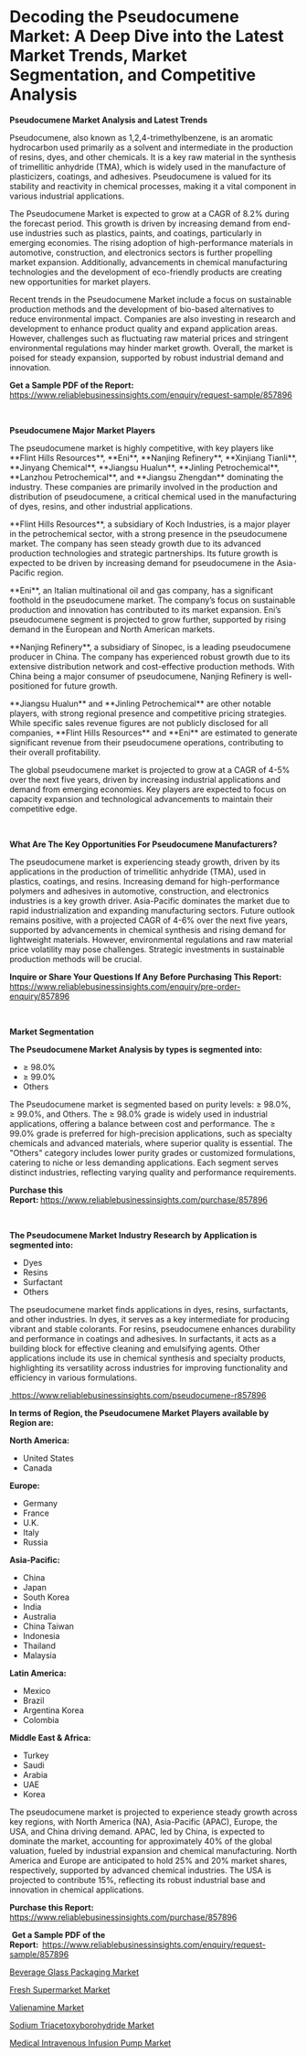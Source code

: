 <p><h1>Decoding the Pseudocumene Market: A Deep Dive into the Latest Market Trends, Market Segmentation, and Competitive Analysis</h1></p><p><strong>Pseudocumene Market Analysis and Latest Trends</strong></p>
<p><p>Pseudocumene, also known as 1,2,4-trimethylbenzene, is an aromatic hydrocarbon used primarily as a solvent and intermediate in the production of resins, dyes, and other chemicals. It is a key raw material in the synthesis of trimellitic anhydride (TMA), which is widely used in the manufacture of plasticizers, coatings, and adhesives. Pseudocumene is valued for its stability and reactivity in chemical processes, making it a vital component in various industrial applications.</p><p>The Pseudocumene Market is expected to grow at a CAGR of 8.2% during the forecast period. This growth is driven by increasing demand from end-use industries such as plastics, paints, and coatings, particularly in emerging economies. The rising adoption of high-performance materials in automotive, construction, and electronics sectors is further propelling market expansion. Additionally, advancements in chemical manufacturing technologies and the development of eco-friendly products are creating new opportunities for market players.</p><p>Recent trends in the Pseudocumene Market include a focus on sustainable production methods and the development of bio-based alternatives to reduce environmental impact. Companies are also investing in research and development to enhance product quality and expand application areas. However, challenges such as fluctuating raw material prices and stringent environmental regulations may hinder market growth. Overall, the market is poised for steady expansion, supported by robust industrial demand and innovation.</p></p>
<p><strong>Get a Sample PDF of the Report:&nbsp;</strong> <a href="https://www.reliablebusinessinsights.com/enquiry/request-sample/857896?utm_campaign=2263&utm_medium=2&utm_source=Github&utm_content=ia&utm_term=26012025&utm_id=pseudocumene">https://www.reliablebusinessinsights.com/enquiry/request-sample/857896</a></p>
<p>&nbsp;</p>
<p><strong>Pseudocumene Major Market Players</strong></p>
<p><p>The pseudocumene market is highly competitive, with key players like **Flint Hills Resources**, **Eni**, **Nanjing Refinery**, **Xinjiang Tianli**, **Jinyang Chemical**, **Jiangsu Hualun**, **Jinling Petrochemical**, **Lanzhou Petrochemical**, and **Jiangsu Zhengdan** dominating the industry. These companies are primarily involved in the production and distribution of pseudocumene, a critical chemical used in the manufacturing of dyes, resins, and other industrial applications.</p><p>**Flint Hills Resources**, a subsidiary of Koch Industries, is a major player in the petrochemical sector, with a strong presence in the pseudocumene market. The company has seen steady growth due to its advanced production technologies and strategic partnerships. Its future growth is expected to be driven by increasing demand for pseudocumene in the Asia-Pacific region.</p><p>**Eni**, an Italian multinational oil and gas company, has a significant foothold in the pseudocumene market. The company’s focus on sustainable production and innovation has contributed to its market expansion. Eni’s pseudocumene segment is projected to grow further, supported by rising demand in the European and North American markets.</p><p>**Nanjing Refinery**, a subsidiary of Sinopec, is a leading pseudocumene producer in China. The company has experienced robust growth due to its extensive distribution network and cost-effective production methods. With China being a major consumer of pseudocumene, Nanjing Refinery is well-positioned for future growth.</p><p>**Jiangsu Hualun** and **Jinling Petrochemical** are other notable players, with strong regional presence and competitive pricing strategies. While specific sales revenue figures are not publicly disclosed for all companies, **Flint Hills Resources** and **Eni** are estimated to generate significant revenue from their pseudocumene operations, contributing to their overall profitability.</p><p>The global pseudocumene market is projected to grow at a CAGR of 4-5% over the next five years, driven by increasing industrial applications and demand from emerging economies. Key players are expected to focus on capacity expansion and technological advancements to maintain their competitive edge.</p></p>
<p>&nbsp;</p>
<p><strong>What Are The Key Opportunities For Pseudocumene Manufacturers?</strong></p>
<p><p>The pseudocumene market is experiencing steady growth, driven by its applications in the production of trimellitic anhydride (TMA), used in plastics, coatings, and resins. Increasing demand for high-performance polymers and adhesives in automotive, construction, and electronics industries is a key growth driver. Asia-Pacific dominates the market due to rapid industrialization and expanding manufacturing sectors. Future outlook remains positive, with a projected CAGR of 4-6% over the next five years, supported by advancements in chemical synthesis and rising demand for lightweight materials. However, environmental regulations and raw material price volatility may pose challenges. Strategic investments in sustainable production methods will be crucial.</p></p>
<p><strong>Inquire or Share Your Questions If Any Before Purchasing This Report:</strong> <a href="https://www.reliablebusinessinsights.com/enquiry/pre-order-enquiry/857896?utm_campaign=2263&utm_medium=2&utm_source=Github&utm_content=ia&utm_term=26012025&utm_id=pseudocumene">https://www.reliablebusinessinsights.com/enquiry/pre-order-enquiry/857896</a></p>
<p>&nbsp;</p>
<p><strong>Market Segmentation</strong></p>
<p><strong>The Pseudocumene Market Analysis by types is segmented into:</strong></p>
<p><ul><li>≥ 98.0%</li><li>≥ 99.0%</li><li>Others</li></ul></p>
<p><p>The Pseudocumene market is segmented based on purity levels: ≥ 98.0%, ≥ 99.0%, and Others. The ≥ 98.0% grade is widely used in industrial applications, offering a balance between cost and performance. The ≥ 99.0% grade is preferred for high-precision applications, such as specialty chemicals and advanced materials, where superior quality is essential. The "Others" category includes lower purity grades or customized formulations, catering to niche or less demanding applications. Each segment serves distinct industries, reflecting varying quality and performance requirements.</p></p>
<p><strong>Purchase this Report:&nbsp;</strong><a href="https://www.reliablebusinessinsights.com/purchase/857896?utm_campaign=2263&utm_medium=2&utm_source=Github&utm_content=ia&utm_term=26012025&utm_id=pseudocumene">https://www.reliablebusinessinsights.com/purchase/857896</a></p>
<p>&nbsp;</p>
<p><strong>The Pseudocumene Market Industry Research by Application is segmented into:</strong></p>
<p><ul><li>Dyes</li><li>Resins</li><li>Surfactant</li><li>Others</li></ul></p>
<p><p>The pseudocumene market finds applications in dyes, resins, surfactants, and other industries. In dyes, it serves as a key intermediate for producing vibrant and stable colorants. For resins, pseudocumene enhances durability and performance in coatings and adhesives. In surfactants, it acts as a building block for effective cleaning and emulsifying agents. Other applications include its use in chemical synthesis and specialty products, highlighting its versatility across industries for improving functionality and efficiency in various formulations.</p></p>
<p><a href="https://www.reliablebusinessinsights.com/pseudocumene-r857896?utm_campaign=2263&utm_medium=2&utm_source=Github&utm_content=ia&utm_term=26012025&utm_id=pseudocumene">&nbsp;https://www.reliablebusinessinsights.com/pseudocumene-r857896</a></p>
<p><strong>In terms of Region, the Pseudocumene Market Players available by Region are:</strong></p>
<p>
    <p> <strong> North America: </strong>
        <ul>
            <li>United States</li>
            <li>Canada</li>
        </ul>
        </p> 
    <p> <strong> Europe: </strong>
        <ul>
            <li>Germany</li>
            <li>France</li>
            <li>U.K.</li>
            <li>Italy</li>
            <li>Russia</li>
        </ul>
        </p> 
    <p> <strong> Asia-Pacific: </strong>
        <ul>
            <li>China</li>
            <li>Japan</li>
            <li>South Korea</li>
            <li>India</li>
            <li>Australia</li>
            <li>China Taiwan</li>
            <li>Indonesia</li>
            <li>Thailand</li>
            <li>Malaysia</li>
        </ul>
        </p> 
    <p> <strong> Latin America: </strong>
        <ul>
            <li>Mexico</li>
            <li>Brazil</li>
            <li>Argentina Korea</li>
            <li>Colombia</li>
        </ul>
        </p> 
    <p> <strong> Middle East & Africa: </strong>
        <ul>
            <li>Turkey</li>
            <li>Saudi</li>
            <li>Arabia</li>
            <li>UAE</li>
            <li>Korea</li>
        </ul>
    </p>
    </p>
<p><p>The pseudocumene market is projected to experience steady growth across key regions, with North America (NA), Asia-Pacific (APAC), Europe, the USA, and China driving demand. APAC, led by China, is expected to dominate the market, accounting for approximately 40% of the global valuation, fueled by industrial expansion and chemical manufacturing. North America and Europe are anticipated to hold 25% and 20% market shares, respectively, supported by advanced chemical industries. The USA is projected to contribute 15%, reflecting its robust industrial base and innovation in chemical applications.</p></p>
<p><strong>Purchase this Report: </strong><a href="https://www.reliablebusinessinsights.com/purchase/857896?utm_campaign=2263&utm_medium=2&utm_source=Github&utm_content=ia&utm_term=26012025&utm_id=pseudocumene">https://www.reliablebusinessinsights.com/purchase/857896</a></p>
<p>&nbsp;<strong>Get a Sample PDF of the Report:&nbsp;&nbsp;</strong><a href="https://www.reliablebusinessinsights.com/enquiry/request-sample/857896?utm_campaign=2263&utm_medium=2&utm_source=Github&utm_content=ia&utm_term=26012025&utm_id=pseudocumene">https://www.reliablebusinessinsights.com/enquiry/request-sample/857896</a></p>
<p><strong></strong></p>
<p><p><a href="https://www.linkedin.com/pulse/key-drivers-beverage-glass-packaging-markets-projected-rtsmc?utm_campaign=2263&utm_medium=2&utm_source=Github&utm_content=ia&utm_term=26012025&utm_id=pseudocumene">Beverage Glass Packaging Market</a></p><p><a href="https://www.linkedin.com/pulse/exploring-growth-potential-fresh-supermarket-market-key-oxwic?utm_campaign=2263&utm_medium=2&utm_source=Github&utm_content=ia&utm_term=26012025&utm_id=pseudocumene">Fresh Supermarket Market</a></p><p><a href="https://github.com/JubayerMia832/Market-Research-Report-List-1/blob/main/valienamine-market.md?utm_campaign=2263&utm_medium=2&utm_source=Github&utm_content=ia&utm_term=26012025&utm_id=pseudocumene">Valienamine Market</a></p><p><a href="https://github.com/millionkaryn68/Market-Research-Report-List-1/blob/main/sodium-triacetoxyborohydride-market.md?utm_campaign=2263&utm_medium=2&utm_source=Github&utm_content=ia&utm_term=26012025&utm_id=pseudocumene">Sodium Triacetoxyborohydride Market</a></p><p><a href="https://www.linkedin.com/pulse/factors-driving-growth-medical-intravenous-infusion-pump-zivbc?utm_campaign=2263&utm_medium=2&utm_source=Github&utm_content=ia&utm_term=26012025&utm_id=pseudocumene">Medical Intravenous Infusion Pump Market</a></p></p>